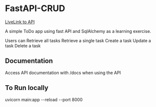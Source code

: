 # FastAPI-CRUD

[LiveLink to API](http://167.99.219.161:8050/docs)

A simple ToDo app using fast API and SqlAlchemy as a learning exercise.

Users can
Retrieve all tasks
Retrieve a single task
Create a task
Update a task
Delete a task

## Documentation

Access API documentation with /docs when using the API


## To Run locally

uvicorn main:app --reload --port 8000